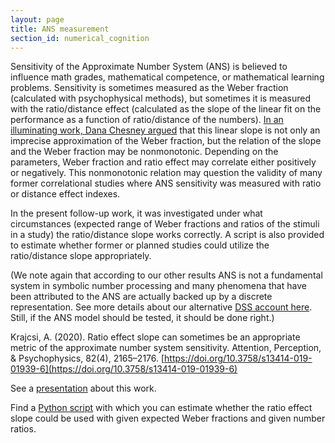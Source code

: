```yaml
---
layout: page
title: ANS measurement
section_id: numerical_cognition
---
```


Sensitivity of the Approximate Number System (ANS) is believed to influence math grades, mathematical competence, or mathematical learning problems. Sensitivity is sometimes measured as the Weber fraction (calculated with psychophysical methods), but sometimes it is measured with the ratio/distance effect (calculated as the slope of the linear fit on the performance as a function of ratio/distance of the numbers). [In an illuminating work, Dana Chesney argued](https://doi.org/10.3758/s13414-018-1515-x) that this linear slope is not only an imprecise approximation of the Weber fraction, but the relation of the slope and the Weber fraction may be nonmonotonic. Depending on the parameters, Weber fraction and ratio effect may correlate either positively or negatively. This nonmonotonic relation may question the validity of many former correlational studies where ANS sensitivity was measured with ratio or distance effect indexes.

In the present follow-up work, it was investigated under what circumstances (expected range of Weber fractions and ratios of the stimuli in a study) the ratio/distance slope works correctly. A script is also provided to estimate whether former or planned studies could utilize the ratio/distance slope appropriately.

(We note again that according to our other results ANS is not a fundamental system in symbolic number processing and many phenomena that have been attributed to the ANS are actually backed up by a discrete representation. See more details about our alternative [DSS account here](discrete_semantic_system.html). Still, if the ANS model should be tested, it should be done right.)

<i class='fa fa-file-text'></i> Krajcsi, A. (2020). Ratio effect slope can sometimes be an appropriate metric of the approximate number system sensitivity. Attention, Perception, & Psychophysics, 82(4), 2165–2176. [https://doi.org/10.3758/s13414-019-01939-6](https://doi.org/10.3758/s13414-019-01939-6)


<i class='fa fa-file'></i>See a [presentation](https://docs.google.com/presentation/d/1py_2GnU3-NaamvxgRCGlsZjWGP4q5CtH5vyUNoJpgQQ/edit?usp=sharing) about this work.

<i class='fa fa-file-code-o'></i>Find a [Python script](https://osf.io/69qnk/) with which you can estimate whether the ratio effect slope could be used with given expected Weber fractions and given number ratios.